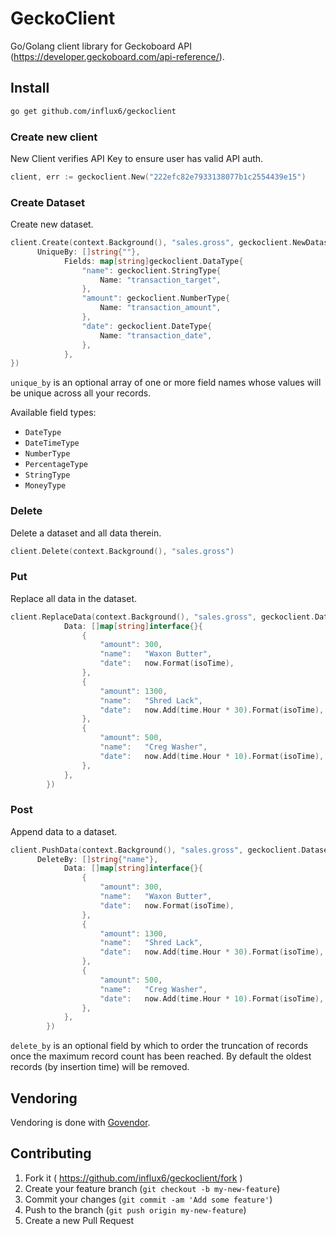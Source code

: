 # GeckoClient
Go/Golang client library for Geckoboard API (https://developer.geckoboard.com/api-reference/).

## Install

```bash
go get github.com/influx6/geckoclient
```

### Create new client

New Client verifies API Key to ensure user has valid API auth.

```go
client, err := geckoclient.New("222efc82e7933138077b1c2554439e15")
```

### Create Dataset

Create new dataset.

```go
client.Create(context.Background(), "sales.gross", geckoclient.NewDataset{
      UniqueBy: []string{""},
			Fields: map[string]geckoclient.DataType{
				"name": geckoclient.StringType{
					Name: "transaction_target",
				},
				"amount": geckoclient.NumberType{
					Name: "transaction_amount",
				},
				"date": geckoclient.DateType{
					Name: "transaction_date",
				},
			},
})
```

`unique_by` is an optional array of one or more field names whose values will be unique across all your records.

Available field types:

- `DateType`
- `DateTimeType`
- `NumberType`
- `PercentageType`
- `StringType`
- `MoneyType`


### Delete

Delete a dataset and all data therein.

```go
client.Delete(context.Background(), "sales.gross")
```

### Put

Replace all data in the dataset.

```go
client.ReplaceData(context.Background(), "sales.gross", geckoclient.Dataset{
			Data: []map[string]interface{}{
				{
					"amount": 300,
					"name":   "Waxon Butter",
					"date":   now.Format(isoTime),
				},
				{
					"amount": 1300,
					"name":   "Shred Lack",
					"date":   now.Add(time.Hour * 30).Format(isoTime),
				},
				{
					"amount": 500,
					"name":   "Creg Washer",
					"date":   now.Add(time.Hour * 10).Format(isoTime),
				},
			},
		})
```

### Post

Append data to a dataset.

```go
client.PushData(context.Background(), "sales.gross", geckoclient.Dataset{
      DeleteBy: []string{"name"},
			Data: []map[string]interface{}{
				{
					"amount": 300,
					"name":   "Waxon Butter",
					"date":   now.Format(isoTime),
				},
				{
					"amount": 1300,
					"name":   "Shred Lack",
					"date":   now.Add(time.Hour * 30).Format(isoTime),
				},
				{
					"amount": 500,
					"name":   "Creg Washer",
					"date":   now.Add(time.Hour * 10).Format(isoTime),
				},
			},
		})
```

`delete_by` is an optional field by which to order the truncation of records once the maximum record count has been reached. By default the oldest records (by insertion time) will be removed.

## Vendoring

Vendoring is done with [Govendor](https://github.com/kardianos/govendor).

## Contributing

1. Fork it ( https://github.com/influx6/geckoclient/fork )
2. Create your feature branch (`git checkout -b my-new-feature`)
3. Commit your changes (`git commit -am 'Add some feature'`)
4. Push to the branch (`git push origin my-new-feature`)
5. Create a new Pull Request